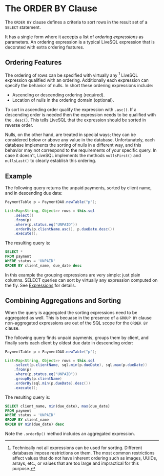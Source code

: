 # The ORDER BY Clause

The `ORDER BY` clause defines a criteria to sort rows in the result set of a `SELECT` statement.

It has a single form where it accepts a list of *ordering expressions* as parameters. An ordering
expression is a typical LiveSQL expression that is decorated with extra ordering features.


## Ordering Features

The ordering of rows can be specified with virtually any [^1] LiveSQL expression qualified with an 
ordering. Additionally each expression can specify the behavior of nulls. In short these ordering
expressions include:

[^1]: Technically not all expressions can be used for sorting. Different databases impose restrictions
on them. The most common restrictions affect values that do not have inherent ordering such as images, 
UUIDs, arrays, etc., or values that are too large and impractical for this purpose.

- Ascending or descending ordering (required).
- Location of nulls in the ordering domain (optional).

To sort in ascending order qualify the expression with `.asc()`. If a descending order is needed then the 
expression needs to be qualified with the `.desc()`. This tells LiveSQL that the expression should be
sorted in reverse order.

Nulls, on the other hand, are treated in special ways; they can be considered below or above any value in the
database. Unfortunately, each database implements the sorting of nulls in a different way, and this behavior 
may not correspond to the requirements of your specific query. In case it doesn't, LiveSQL implements the methods
`nullsFirst()` and `nullsLast()` to clearly establish this ordering.


## Example

The following query returns the unpaid payments, sorted by client name, and in descending due date:

```java
PaymentTable p = PaymentDAO.newTable("p");

List<Map<String, Object>> rows = this.sql
    .select()
    .from(p) 
    .where(p.status.eq("UNPAID"))
    .orderBy(p.clientName.asc(), p.dueDate.desc())
    .execute();
```

The resulting query is:

```sql
SELECT *
FROM payment
WHERE status = 'UNPAID'
ORDER BY client_name, due_date desc
```

In this example the grouping expressions are very simple: just plain columns. SELECT queries can sort 
by virtually any expression computed on the fly. See [Expressions](./expressions.md) for details.


## Combining Aggregations and Sorting

When the query is aggregated the sorting expressions need to be aggregated as well. This is becuase in the presence of
a `GROUP BY` clause non-aggregated expressions are out of the SQL scope for the `ORDER BY` clause.

The following query finds unpaid payments, groups them by client, and finally sorts each client by 
oldest due date in descending order:


```java
PaymentTable p = PaymentDAO.newTable("p");

List<Map<String, Object>> rows = this.sql
    .select(p.clientName, sql.min(p.dueDate), sql.max(p.dueDate))
    .from(p) 
    .where(p.status.eq("UNPAID"))
    .groupBy(p.clientName)
    .orderBy(sql.min(p.dueDate).desc())
    .execute();
```

The resulting query is:

```sql
SELECT client_name, min(due_date), max(due_date)
FROM payment
WHERE status = 'UNPAID'
GROUP BY client_name
ORDER BY min(due_date) desc
```

Note the `.orderBy()` method includes an aggregated expression.

